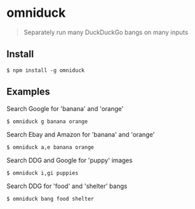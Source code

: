 # omniduck

> Separately run many DuckDuckGo bangs on many inputs

## Install

```shell
$ npm install -g omniduck
```

## Examples

Search Google for 'banana' and 'orange'
```shell
$ omniduck g banana orange
```

Search Ebay and Amazon for 'banana' and 'orange'
```shell
$ omniduck a,e banana orange
```

Search DDG and Google for 'puppy' images
```shell
$ omniduck i,gi puppies
```

Search DDG for 'food' and 'shelter' bangs
```shell
$ omniduck bang food shelter
```
